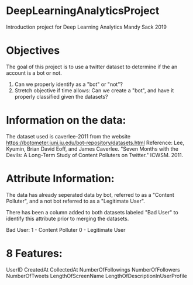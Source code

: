 # DeepLearningAnalyticsProject
Introduction project for Deep Learning Analytics
Mandy Sack 2019

# Objectives

The goal of this project is to use a twitter dataset to determine if the an account is a bot or not. 

1) Can we properly identify as a "bot" or "not"?
2) Stretch objective if time allows: Can we create a "bot", and have it properly classified given the datasets?


# Information on the data:
The dataset used is caverlee-2011 from the website https://botometer.iuni.iu.edu/bot-repository/datasets.html 
Reference: Lee, Kyumin, Brian David Eoff, and James Caverlee. "Seven Months with the Devils: A Long-Term Study of Content Polluters on Twitter." ICWSM. 2011.

# Attribute Information:
The data has already seperated data by bot, referred to as a "Content Polluter", and a not bot referred to as a "Legitimate User".

There has been a column added to both datasets labeled "Bad User" to identify this attribute prior to merging the datasets.

Bad User:
1 - Content Polluter
0 - Legitimate User

# 8 Features:
UserID
CreatedAt
CollectedAt
NumberOfFollowings
NumberOfFollowers
NumberOfTweets
LengthOfScreenName
LengthOfDescriptionInUserProfile